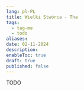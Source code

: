 ```yaml
---
lang: pl-PL
title: Wielki Stwórca - Tha
tags:
  - tag-me
  - todo
aliases: 
date: 02-11-2024
description: 
enableToc: true
draft: true
published: false
---
```


TODO